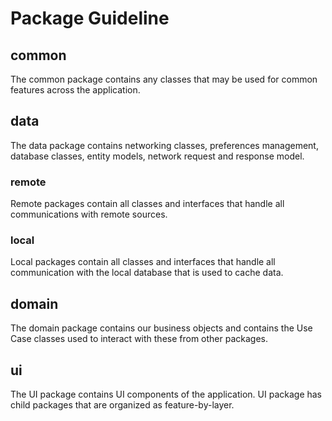 # Package Guideline

## common
The common package contains any classes that may be used for common features across the application.

## data
The data package contains networking classes, preferences management, database classes, entity models, network request and response model.

### remote
Remote packages contain all classes and interfaces that handle all communications with remote sources.

### local
Local packages contain all classes and interfaces that handle all communication with the local database that is used to cache data.

## domain
The domain package contains our business objects and contains the Use Case classes used to interact with these from other packages.

## ui
The UI package contains  UI components of the application. UI package has child packages that are organized as feature-by-layer.